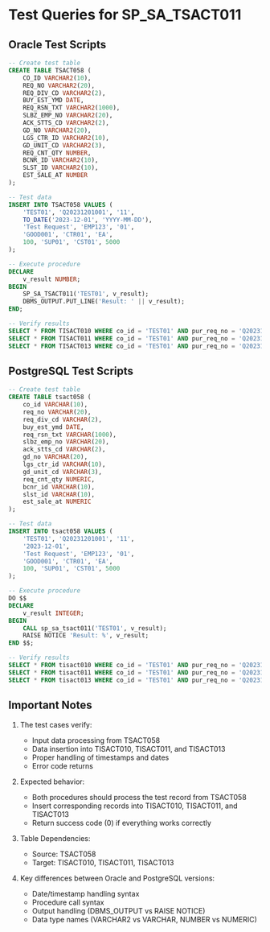 # Test Queries for SP_SA_TSACT011

## Oracle Test Scripts

```sql
-- Create test table 
CREATE TABLE TSACT058 (
    CO_ID VARCHAR2(10),
    REQ_NO VARCHAR2(20),
    REQ_DIV_CD VARCHAR2(2),
    BUY_EST_YMD DATE,
    REQ_RSN_TXT VARCHAR2(1000),
    SLBZ_EMP_NO VARCHAR2(20),
    ACK_STTS_CD VARCHAR2(2),
    GD_NO VARCHAR2(20),
    LGS_CTR_ID VARCHAR2(10),
    GD_UNIT_CD VARCHAR2(3),
    REQ_CNT_QTY NUMBER,
    BCNR_ID VARCHAR2(10),
    SLST_ID VARCHAR2(10),
    EST_SALE_AT NUMBER
);

-- Test data
INSERT INTO TSACT058 VALUES (
    'TEST01', 'Q20231201001', '11',
    TO_DATE('2023-12-01', 'YYYY-MM-DD'),
    'Test Request', 'EMP123', '01',
    'GOOD001', 'CTR01', 'EA',
    100, 'SUP01', 'CST01', 5000
);

-- Execute procedure
DECLARE
    v_result NUMBER;
BEGIN
    SP_SA_TSACT011('TEST01', v_result);
    DBMS_OUTPUT.PUT_LINE('Result: ' || v_result);
END;

-- Verify results
SELECT * FROM TISACT010 WHERE co_id = 'TEST01' AND pur_req_no = 'Q20231201001';
SELECT * FROM TISACT011 WHERE co_id = 'TEST01' AND pur_req_no = 'Q20231201001';
SELECT * FROM TISACT013 WHERE co_id = 'TEST01' AND pur_req_no = 'Q20231201001';
```

## PostgreSQL Test Scripts

```sql
-- Create test table
CREATE TABLE tsact058 (
    co_id VARCHAR(10),
    req_no VARCHAR(20),
    req_div_cd VARCHAR(2),
    buy_est_ymd DATE,
    req_rsn_txt VARCHAR(1000),
    slbz_emp_no VARCHAR(20),
    ack_stts_cd VARCHAR(2),
    gd_no VARCHAR(20),
    lgs_ctr_id VARCHAR(10),
    gd_unit_cd VARCHAR(3),
    req_cnt_qty NUMERIC,
    bcnr_id VARCHAR(10),
    slst_id VARCHAR(10),
    est_sale_at NUMERIC
);

-- Test data
INSERT INTO tsact058 VALUES (
    'TEST01', 'Q20231201001', '11',
    '2023-12-01',
    'Test Request', 'EMP123', '01',
    'GOOD001', 'CTR01', 'EA',
    100, 'SUP01', 'CST01', 5000
);

-- Execute procedure
DO $$
DECLARE
    v_result INTEGER;
BEGIN
    CALL sp_sa_tsact011('TEST01', v_result);
    RAISE NOTICE 'Result: %', v_result;
END $$;

-- Verify results
SELECT * FROM tisact010 WHERE co_id = 'TEST01' AND pur_req_no = 'Q20231201001';
SELECT * FROM tisact011 WHERE co_id = 'TEST01' AND pur_req_no = 'Q20231201001';
SELECT * FROM tisact013 WHERE co_id = 'TEST01' AND pur_req_no = 'Q20231201001';
```

## Important Notes

1. The test cases verify:
   - Input data processing from TSACT058
   - Data insertion into TISACT010, TISACT011, and TISACT013
   - Proper handling of timestamps and dates
   - Error code returns

2. Expected behavior:
   - Both procedures should process the test record from TSACT058
   - Insert corresponding records into TISACT010, TISACT011, and TISACT013
   - Return success code (0) if everything works correctly

3. Table Dependencies:
   - Source: TSACT058
   - Target: TISACT010, TISACT011, TISACT013

4. Key differences between Oracle and PostgreSQL versions:
   - Date/timestamp handling syntax
   - Procedure call syntax
   - Output handling (DBMS_OUTPUT vs RAISE NOTICE)
   - Data type names (VARCHAR2 vs VARCHAR, NUMBER vs NUMERIC)